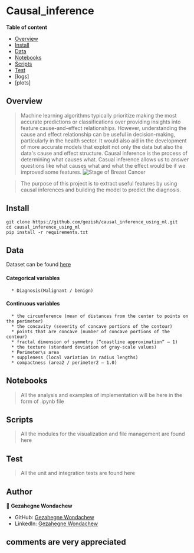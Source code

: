 # Causal_inference

**Table of content**

- [Overview](#overview)
- [Install](#install)
- [Data](#data)
- [Notebooks](#notebooks)
- [Scripts](#scripts)
- [Test](#test)
- [logs]
- [plots]


## Overview

> Machine learning algorithms typically prioritize making the most accurate predictions or classifications over providing insights into feature cause-and-effect relationships. However, understanding the cause and effect relationship can be useful in decision-making, particularly in the health sector. It would also aid in the development of more accurate models that exploit not only the data but also the data's cause and effect structure. Causal inference is the process of determining what causes what. Casual inference allows us to answer questions like what causes what and what the effect would be if we improved some features.
![Stage of Breast Cancer](https://user-images.githubusercontent.com/99503155/177015553-3d07d2da-7926-48d6-981a-d5d8bc26060c.jpg)

> The purpose of this project is to extract useful features by using causal inferences and building the model to predict the diagnosis.

## Install

```
git clone https://github.com/gezish/causal_inference_using_ml.git
cd causal_inference_using_ml
pip install -r requirements.txt
```

## Data

Dataset can be found [here](https://www.kaggle.com/uciml/breast-cancer-wisconsin-data)

#### Categorical variables

      * Diagnosis(Malignant / benign)

#### Continuous variables

      * the circumference (mean of distances from the center to points on the perimeter)
      * the concavity (severity of concave portions of the contour)
      * points that are concave (number of concave portions of the contour)
      * fractal dimension of symmetry (“coastline approximation” — 1)
      * the texture (standard deviation of gray-scale values)
      * Perimeter\s area
      * suppleness (local variation in radius lengths)
      * compactness (area2 / perimeter2 — 1.0)

## Notebooks

> All the analysis and examples of implementation will be here in the form of .ipynb file

## Scripts

> All the modules for the visualization and file management are found here

## Test

> All the unit and integration tests are found here

## Author

👤 **Gezahegne Wondachew**

- GitHub: [Gezahegne Wondachew](https://github.com/gezish/)
- LinkedIn: [Gezahegne Wondachew](https://www.linkedin.com/in/gezahegne-wondachew-alem-9267a4122/)

## comments are very appreciated


